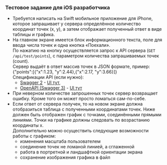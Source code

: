 ### Тестовое задание для iOS разработчика

* Требуется написать на Swift мобильное приложение для iPhone, которое запрашивает у сервера определённое количество координат точек (x, y), а затем отображает полученный ответ в виде таблицы и графика.
* На главном экране имеется блок информационного текста, поле для ввода числа точек и одна кнопка «Поехали».  
    По нажатию на кнопку осуществляется запрос к API сервера (`GET /api/test/points`), с параметром количества запрашиваемых точек (count).  
    Сервер выдаёт в ответ массив точек в JSON формате, пример: {"points":\[{"x":1.23, "y":2.44},{"x":2.17, "y":3.66}\]}  
    Спецификации API (если нужно):
    * [Swagger 2](https://hr-challenge.interactivestandard.com/v2/api-docs?group=mobile) - [UI тут](https://hr-challenge.interactivestandard.com/swagger-ui.html),
    * [OpenAPI (Swagger 3)](https://hr-challenge.interactivestandard.com/v3/api-docs/mobile) - [UI тут](https://hr-challenge.interactivestandard.com/v3/swagger-ui.html)
* При неверном количестве запрошенных точек сервер возвращает ошибку. Кроме того он может просто ломаться сам-по-себе.
* Если ответ от сервера получен, то на новом экране должна отобразиться таблица с полученными координатами точек. Ниже должен быть отображен график с точками, соединёнными прямыми линиями. Точки на графике должны следовать по возрастанию координаты x.  
    Дополнительно можно осуществить следующие возможности работы с графиком:
    * изменения масштаба пользователем
    * соединение точек не ломаной линией, а сглаженной
    * работа в портретной и ландшафтной ориентации экрана
    * сохранение изображения графика в файл
